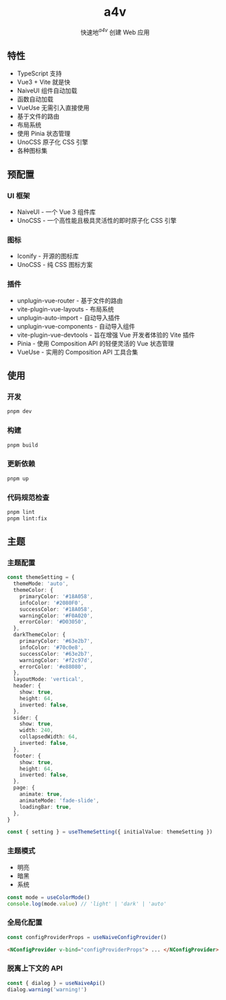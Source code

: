 <h1 align='center'>
a4v
</h1>

<p align='center'>
快速地<sup><em>a4v</em></sup> 创建 Web 应用
</p>

## 特性

- TypeScript 支持
- Vue3 + Vite 就是快
- NaiveUI 组件自动加载
- 函数自动加载
- VueUse 无需引入直接使用
- 基于文件的路由
- 布局系统
- 使用 Pinia 状态管理
- UnoCSS 原子化 CSS 引擎
- 各种图标集

## 预配置

### UI 框架

- NaiveUI - 一个 Vue 3 组件库
- UnoCSS - 一个高性能且极具灵活性的即时原子化 CSS 引擎

### 图标

- Iconify - 开源的图标库
- UnoCSS - 纯 CSS 图标方案

### 插件

- unplugin-vue-router - 基于文件的路由
- vite-plugin-vue-layouts - 布局系统
- unplugin-auto-import - 自动导入插件
- unplugin-vue-components - 自动导入组件
- vite-plugin-vue-devtools - 旨在增强 Vue 开发者体验的 Vite 插件
- Pinia - 使用 Composition API 的轻便灵活的 Vue 状态管理
- VueUse - 实用的 Composition API 工具合集

## 使用

### 开发

```bash
pnpm dev
```

### 构建

```bash
pnpm build
```

### 更新依赖

```bash
pnpm up
```

### 代码规范检查

```bash
pnpm lint
pnpm lint:fix
```

## 主题

### 主题配置

```ts
const themeSetting = {
  themeMode: 'auto',
  themeColor: {
    primaryColor: '#18A058',
    infoColor: '#2080F0',
    successColor: '#18A058',
    warningColor: '#F0A020',
    errorColor: '#D03050',
  },
  darkThemeColor: {
    primaryColor: '#63e2b7',
    infoColor: '#70c0e8',
    successColor: '#63e2b7',
    warningColor: '#f2c97d',
    errorColor: '#e88080',
  },
  layoutMode: 'vertical',
  header: {
    show: true,
    height: 64,
    inverted: false,
  },
  sider: {
    show: true,
    width: 240,
    collapsedWidth: 64,
    inverted: false,
  },
  footer: {
    show: true,
    height: 64,
    inverted: false,
  },
  page: {
    animate: true,
    animateMode: 'fade-slide',
    loadingBar: true,
  },
}

const { setting } = useThemeSetting({ initialValue: themeSetting })
```

### 主题模式

- 明亮
- 暗黑
- 系统

```ts
const mode = useColorMode()
console.log(mode.value) // 'light' | 'dark' | 'auto'
```

### 全局化配置

```ts
const configProviderProps = useNaiveConfigProvider()
```

```html
<NConfigProvider v-bind="configProviderProps"> ... </NConfigProvider>
```

### 脱离上下文的 API

```ts
const { dialog } = useNaiveApi()
dialog.warning('warning!')
```
